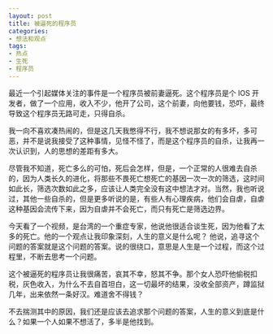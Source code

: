 ```yaml
---
layout: post
title: 被逼死的程序员
categories:
- 想法和观点
tags:
- 热点
- 生死
- 程序员
---
```


最近一个引起媒体关注的事件是一个程序员被前妻逼死。这个程序员是个 IOS 开发者，做了一个应用，收入不少，他开了公司，这个前妻，向他要钱，恐吓，最终导致这个程序员无路可走，只得自杀。

我一向不喜欢凑热闹的，但是这几天我憋得不行，我不想说那女的有多坏，多可恶，并不是说我接受了这种事情，见怪不怪了，而是这个程序员的自杀，让我再一次认识到，人的思想的差距有多大。

尽管我不知道，死亡多么的可怕，死后会怎样，但是，一个正常的人很难去自杀的，因为人类长久的进化，将那些不畏死亡想死亡的基因一次一次的筛选，这时间如此长，筛选次数如此之多，应该让人类完全没有这中想法才对。当然，我也听说过，其他一些自杀的，但是更多听说的是，有些人有心理疾病，他们会自虐，自虐这种基因会流传下来，因为自虐并不会死亡，而只有死亡是筛选边界。

今天看了一个视频，是台湾的一个重症专家，他说他很适合谈生死，因为他看了太多的死亡。他的一个观点让我印象深刻，人生的意义是什么呢？ 他说，追寻这个问题的答案就是这个问题的答案。说的很绕口，意思是人生是一个过程，而这个过程里，不断去思考一个问题。

这个被逼死的程序员让我很痛苦，哀其不幸，怒其不争。那个女人恐吓他偷税扣税，灰色收入，为什么不去自首坦白，这一切最坏的结果，没收全部资产，蹲监狱几年，出来依然一条好汉。难道舍不得钱？

不去揣测其中的原因，我们还是应该去追求那个问题的答案，人生的意义到底是什么？如果一个人如果不想活了，多半是他找到。